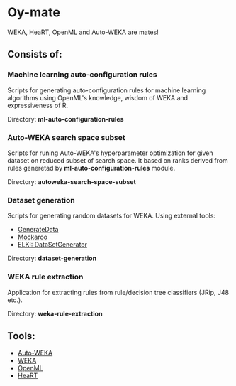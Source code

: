 # Oy-mate

WEKA, HeaRT, OpenML and Auto-WEKA are mates!

## Consists of:
### Machine learning auto-configuration rules

Scripts for generating auto-configuration rules for machine learning algorithms using OpenML's knowledge, wisdom of WEKA and expressiveness of R.

Directory: **ml-auto-configuration-rules**

### Auto-WEKA search space subset

Scripts for runing Auto-WEKA's hyperparameter optimization for given dataset on reduced subset of search space. It based on ranks derived from rules generetad by **ml-auto-configuration-rules** module.

Directory: **autoweka-search-space-subset**

### Dataset generation

Scripts for generating random datasets for WEKA. Using external tools:

* [GenerateData](http://www.generatedata.com/)
* [Mockaroo](https://www.mockaroo.com/)
* [ELKI: DataSetGenerator](http://elki.dbs.ifi.lmu.de/wiki/DataSetGenerator)

Directory: **dataset-generation**

### WEKA rule extraction

Application for extracting rules from rule/decision tree classifiers (JRip, J48 etc.).

Directory: **weka-rule-extraction**

## Tools:

  * [Auto-WEKA](http://www.cs.ubc.ca/labs/beta/Projects/autoweka/)
  * [WEKA](http://www.cs.waikato.ac.nz/ml/weka/)
  * [OpenML](http://openml.org/)
  * [HeaRT](http://ai.ia.agh.edu.pl/wiki/hekate:heart)
